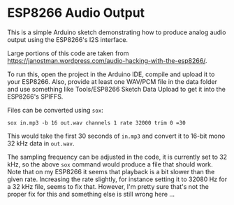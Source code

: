 # ESP8266 Audio Output

This is a simple Arduino sketch demonstrating how to produce analog audio
output using the ESP8266's I2S interface.

Large portions of this code are taken from
https://janostman.wordpress.com/audio-hacking-with-the-esp8266/.

To run this, open the project in the Arduino IDE, compile and upload it to
your ESP8266. Also, provide at least one WAV/PCM file in the data folder and
use something like Tools/ESP8266 Sketch Data Upload to get it into the 
ESP8266's SPIFFS.

Files can be converted using ``sox``:

    sox in.mp3 -b 16 out.wav channels 1 rate 32000 trim 0 =30

This would take the first 30 seconds of ``in.mp3`` and convert it to 16-bit
mono 32 kHz data in ``out.wav``.

The sampling frequency can be adjusted in the code, it is currently set to 32
kHz, so the above ``sox`` command would produce a file that should work. Note
that on my ESP8266 it seems that playback is a bit slower than the given rate.
Increasing the rate slightly, for instance setting it to 32080 Hz for a 32 kHz
file, seems to fix that. However, I'm pretty sure that's not the proper fix
for this and something else is still wrong here ...